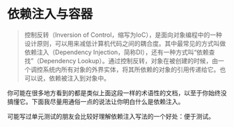# 依赖注入与容器

> 控制反转（Inversion of Control，缩写为IoC），是面向对象编程中的一种设计原则，可以用来减低计算机代码之间的耦合度。其中最常见的方式叫做依赖注入（Dependency Injection，简称DI），还有一种方式叫“依赖查找”（Dependency Lookup）。通过控制反转，对象在被创建的时候，由一个调控系统内所有对象的外界实体，将其所依赖的对象的引用传递给它。也可以说，依赖被注入到对象中。

你可能在很多地方看到的都是类似上面这段一样的术语性的文档，以至于你始终没搞懂它。下面我尽量用通俗一点的说法让你明白什么是依赖注入。

可能写过单元测试的朋友会比较好理解依赖注入写法的一个好处：便于测试。

